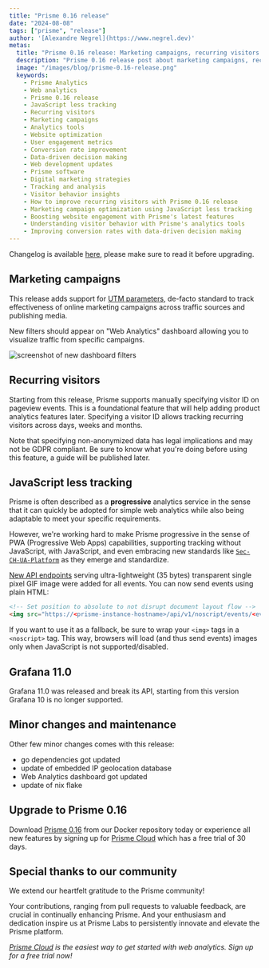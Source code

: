 ```yaml
---
title: "Prisme 0.16 release"
date: "2024-08-08"
tags: ["prisme", "release"]
author: '[Alexandre Negrel](https://www.negrel.dev)'
metas:
  title: "Prisme 0.16 release: Marketing campaigns, recurring visitors and javascript less tracking!"
  description: "Prisme 0.16 release post about marketing campaigns, recurring visitors and javascript less tracking!"
  image: "/images/blog/prisme-0.16-release.png"
  keywords:
    - Prisme Analytics
    - Web analytics
    - Prisme 0.16 release
    - JavaScript less tracking
    - Recurring visitors
    - Marketing campaigns
    - Analytics tools
    - Website optimization
    - User engagement metrics
    - Conversion rate improvement
    - Data-driven decision making
    - Web development updates
    - Prisme software
    - Digital marketing strategies
    - Tracking and analysis
    - Visitor behavior insights
    - How to improve recurring visitors with Prisme 0.16 release
    - Marketing campaign optimization using JavaScript less tracking
    - Boosting website engagement with Prisme's latest features
    - Understanding visitor behavior with Prisme's analytics tools
    - Improving conversion rates with data-driven decision making
---
```


Changelog is available [here](https://github.com/prismelabs/analytics/releases/tag/v0.16.0),
please make sure to read it before upgrading.

## Marketing campaigns

This release adds support for
[UTM parameters](/blog/understanding-utm-parameters), de-facto standard to track
effectiveness of online marketing campaigns across traffic sources and
publishing media.

New filters should appear on "Web Analytics" dashboard allowing you to visualize
traffic from specific campaigns.

![screenshot of new dashboard filters](/images/blog/utm_filters_dashboard.png)

## Recurring visitors

Starting from this release, Prisme supports manually specifying visitor ID on
pageview events. This is a foundational feature that will help adding product
analytics features later. Specifying a visitor ID allows tracking recurring
visitors across days, weeks and months.

Note that specifying non-anonymized data has legal implications and may not be
GDPR compliant. Be sure to know what you're doing before using this feature, a
guide will be published later.

## JavaScript less tracking

Prisme is often described as a **progressive** analytics service in the sense
that it can quickly be adopted for simple web analytics while also being
adaptable to meet your specific requirements.

However, we're working hard to make Prisme progressive in the sense of PWA
(Progressive Web Apps) capabilities, supporting tracking without JavaScript,
with JavaScript, and even embracing new standards like
[`Sec-CH-UA-Platform`](https://developer.mozilla.org/en-US/docs/Web/HTTP/Headers/Sec-CH-UA-Platform)
as they emerge and standardize.

<img src="https://app.prismeanalytics.com/api/v1/noscript/events/<event>" style="position:absolute;top:-100px;">

[New API endpoints](/docs/references/http/#noscript-events-api) serving
ultra-lightweight (35 bytes) transparent single pixel GIF image were added for
all events. You can now send events using plain HTML:
```html
<!-- Set position to absolute to not disrupt document layout flow -->
<img src="https://<prisme-instance-hostname>/api/v1/noscript/events/<event>" style="position:absolute;top:-100px;">
```

If you want to use it as a fallback, be sure to wrap your `<img>` tags in a
`<noscript>` tag. This way, browsers will load (and thus send events) images only
when JavaScript is not supported/disabled.

## Grafana 11.0

Grafana 11.0 was released and break its API, starting from this version Grafana
10 is no longer supported.

## Minor changes and maintenance

Other few minor changes comes with this release:
* go dependencies got updated
* update of embedded IP geolocation database
* Web Analytics dashboard got updated
* update of nix flake

## Upgrade to Prisme 0.16

Download [Prisme 0.16](https://hub.docker.com/r/prismelabs/analytics) from our
Docker repository today or experience all new features by signing up for
[Prisme Cloud](https://app.prismeanalytics.com/) which has a free trial of 30
days.

## Special thanks to our community

We extend our heartfelt gratitude to the Prisme community!

Your contributions, ranging from pull requests to valuable feedback, are crucial
in continually enhancing Prisme. And your enthusiasm and dedication inspire us
at Prisme Labs to persistently innovate and elevate the Prisme platform.

*[Prisme Cloud](https://app.prismeanalytics.com) is the easiest way to get
started with web analytics. Sign up for a free trial now!*

